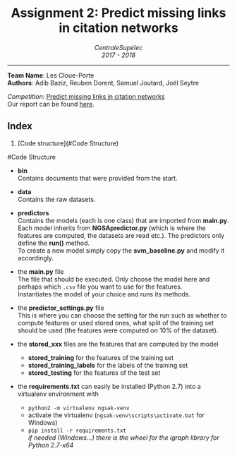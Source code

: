 <h1 align='center'> Assignment 2: Predict missing links in citation networks </h1>
<p align='center'>
<i>CentraleSupélec <br>
2017 - 2018 <hr></i></p>

__Team Name__: Les Cloue-Porte<br>
__Authors__: Adib Baziz, Reuben Dorent, Samuel Joutard, Joël Seytre<br>

_Competition_: [Predict missing links in citation networks](https://www.kaggle.com/c/ngsa-2018)<br>
Our report can be found [here](https://www.overleaf.com/14816913nhgjghdgrtfc).
## Index
1. [Code structure](#Code Structure)

#<a name="init"></a>Code Structure
* **bin** <br>
Contains documents that were provided from the start.
* **data** <br>
Contains the raw datasets.
* **predictors** <br>
Contains the models (each is one class) that are imported from **main.py**.<br>
Each model inherits from **NGSApredictor.py** (which is where the features are computed, the datasets are read etc.). The predictors only define the **run()** method.<br>
To create a new model simply copy the **svm_baseline.py** and modify it accordingly.
* the **main.py** file<br>
The file that should be executed. Only choose the model here and perhaps which `.csv` file you want to use for the features.<br>
Instantiates the model of your choice and runs its methods.
* the **predictor_settings.py** file <br>
This is where you can choose the setting for the run such as whether to compute features or used stored ones, what split of the training set should be used (the features were computed on 10% of the dataset).
* the **stored_xxx** files are the features that are computed by the model
    * **stored_training** for the features of the training set
    * **stored_training_labels** for the labels of the training set
    * **stored_testing** for the features of the test set

* the **requirements.txt** can easily be installed (Python 2.7) into a virtualenv environment with<br>
    * `python2 -m virtualenv ngsak-venv`
    * activate the virtualenv (`ngsak-venv\scripts\activate.bat` for Windows)
    * `pip install -r requirements.txt`<br>
*if needed (Windows...) there is the wheel for the igraph library for Python 2.7-x64*

